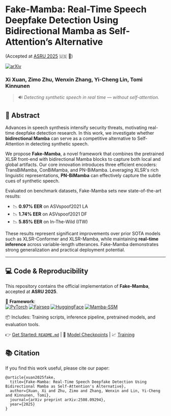 # Fake-Mamba: Real-Time Speech Deepfake Detection Using Bidirectional Mamba as Self-Attention’s Alternative  
(Accepted at [ASRU 2025](https://2025.ieeeasru.org/) 🇺🇸 🌴)

[![arXiv](https://img.shields.io/badge/arXiv-2508.09294v1-b31b1b.svg)](https://arxiv.org/abs/2508.09294v1)

### **Xi Xuan**, **Zimo Zhu**, **Wenxin Zhang**, **Yi-Cheng Lin**, **Tomi Kinnunen**

> 🔊 *Detecting synthetic speech in real time — without self-attention.*


## 📘 Abstract

Advances in speech synthesis intensify security threats, motivating real-time deepfake detection research. In this work, we investigate whether **bidirectional Mamba** can serve as a competitive alternative to Self-Attention in detecting synthetic speech.

We propose **Fake-Mamba**, a novel framework that combines the pretrained XLSR front-end with bidirectional Mamba blocks to capture both local and global artifacts. Our core innovation introduces three efficient encoders: TransBiMamba, ConBiMamba, and PN-BiMamba. Leveraging XLSR's rich linguistic representations, **PN-BiMamba** can effectively capture the subtle cues of synthetic speech.

Evaluated on benchmark datasets, Fake-Mamba sets new state-of-the-art results:
- 📉 **0.97% EER** on ASVspoof2021 LA
- 📉 **1.74% EER** on ASVspoof2021 DF
- 📉 **5.85% EER** on In-The-Wild (ITW)

These results represent significant improvements over prior SOTA models such as XLSR-Conformer and XLSR-Mamba, while maintaining **real-time inference** across variable-length utterances. Fake-Mamba demonstrates strong generalization and practical deployment potential.

---

## 💻 Code & Reproducibility

This repository contains the official implementation of **Fake-Mamba**, accepted at **ASRU 2025**.

🔧 **Framework**:  
[![PyTorch](https://img.shields.io/badge/PyTorch-%23EE4C2C.svg?logo=PyTorch&logoColor=white)](https://pytorch.org)
[![Fairseq](https://img.shields.io/badge/Fairseq-%23007FFF.svg?logo=Facebook&logoColor=white)](https://github.com/facebookresearch/fairseq)
[![HuggingFace](https://img.shields.io/badge/HuggingFace-%23FFD100.svg?logo=Hugging%20Face&logoColor=black)](https://huggingface.co)
[![Mamba-SSM](https://img.shields.io/badge/Mamba--SSM-%23000000.svg?logo=github&logoColor=white)](https://github.com/state-spaces/mamba)

📦 Includes: Training scripts, inference pipeline, pretrained models, and evaluation tools.

👉 [Get Started: `README.md`](./README.md) | 📂 [Model Checkpoints](./checkpoints/) | 📈 [Training](./logs/)


## 📚 Citation

If you find this work useful, please cite our paper:

```
@article{xuan2025fake,
  title={Fake-Mamba: Real-Time Speech Deepfake Detection Using Bidirectional Mamba as Self-Attention's Alternative},
  author={Xuan, Xi and Zhu, Zimo and Zhang, Wenxin and Lin, Yi-Cheng and Kinnunen, Tomi},
  journal={arXiv preprint arXiv:2508.09294},
  year={2025}
}
```
